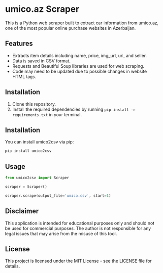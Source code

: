 umico.az Scraper
================

This is a Python web scraper built to extract car information from umico.az, one of the most popular online purchase websites in Azerbaijan. 

Features
--------

-   Extracts item details including name, price, img_url, url, and seller.
-   Data is saved in CSV format.
-   Requests and Beautiful Soup libraries are used for web scraping.
-   Code may need to be updated due to possible changes in website HTML tags.

Installation
------------

1.  Clone this repository.
2.  Install the required dependencies by running `pip install -r requirements.txt` in your terminal.

Installation
----------

You can install umico2csv via pip:

```bash
pip install umico2csv
```

Usage
----------
```py
from umico2csv import Scraper

scraper = Scraper()

scraper.scrape(output_file='umico.csv', start=1)


```

Disclaimer
----------

This application is intended for educational purposes only and should not be used for commercial purposes. The author is not responsible for any legal issues that may arise from the misuse of this tool.

License
-------

This project is licensed under the MIT License - see the LICENSE file for details.
